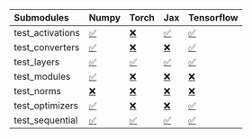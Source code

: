 | Submodules       | Numpy                                                                                                                           | Torch                                                                                                                           | Jax                                                                                                                             | Tensorflow                                                                                                                      |
|:-----------------|:--------------------------------------------------------------------------------------------------------------------------------|:--------------------------------------------------------------------------------------------------------------------------------|:--------------------------------------------------------------------------------------------------------------------------------|:--------------------------------------------------------------------------------------------------------------------------------|
| test_activations | <a href="https://github.com/unifyai/ivy/runs/8162608487?check_suite_focus=true" rel="noopener noreferrer" target="_blank">✅</a> | <a href="https://github.com/unifyai/ivy/runs/8162609164?check_suite_focus=true" rel="noopener noreferrer" target="_blank">❌</a> | <a href="https://github.com/unifyai/ivy/runs/8162609782?check_suite_focus=true" rel="noopener noreferrer" target="_blank">✅</a> | <a href="https://github.com/unifyai/ivy/runs/8162610446?check_suite_focus=true" rel="noopener noreferrer" target="_blank">✅</a> |
| test_converters  | <a href="https://github.com/unifyai/ivy/runs/8162608570?check_suite_focus=true" rel="noopener noreferrer" target="_blank">✅</a> | <a href="https://github.com/unifyai/ivy/runs/8162609231?check_suite_focus=true" rel="noopener noreferrer" target="_blank">❌</a> | <a href="https://github.com/unifyai/ivy/runs/8162609873?check_suite_focus=true" rel="noopener noreferrer" target="_blank">❌</a> | <a href="https://github.com/unifyai/ivy/runs/8162610548?check_suite_focus=true" rel="noopener noreferrer" target="_blank">✅</a> |
| test_layers      | <a href="https://github.com/unifyai/ivy/runs/8162608696?check_suite_focus=true" rel="noopener noreferrer" target="_blank">✅</a> | <a href="https://github.com/unifyai/ivy/runs/8162609353?check_suite_focus=true" rel="noopener noreferrer" target="_blank">✅</a> | <a href="https://github.com/unifyai/ivy/runs/8162609967?check_suite_focus=true" rel="noopener noreferrer" target="_blank">✅</a> | <a href="https://github.com/unifyai/ivy/runs/8162610640?check_suite_focus=true" rel="noopener noreferrer" target="_blank">✅</a> |
| test_modules     | <a href="https://github.com/unifyai/ivy/runs/8162608771?check_suite_focus=true" rel="noopener noreferrer" target="_blank">✅</a> | <a href="https://github.com/unifyai/ivy/runs/8162609452?check_suite_focus=true" rel="noopener noreferrer" target="_blank">❌</a> | <a href="https://github.com/unifyai/ivy/runs/8162610049?check_suite_focus=true" rel="noopener noreferrer" target="_blank">❌</a> | <a href="https://github.com/unifyai/ivy/runs/8162610705?check_suite_focus=true" rel="noopener noreferrer" target="_blank">❌</a> |
| test_norms       | <a href="https://github.com/unifyai/ivy/runs/8162608883?check_suite_focus=true" rel="noopener noreferrer" target="_blank">❌</a> | <a href="https://github.com/unifyai/ivy/runs/8162609538?check_suite_focus=true" rel="noopener noreferrer" target="_blank">❌</a> | <a href="https://github.com/unifyai/ivy/runs/8162610138?check_suite_focus=true" rel="noopener noreferrer" target="_blank">❌</a> | <a href="https://github.com/unifyai/ivy/runs/8162610816?check_suite_focus=true" rel="noopener noreferrer" target="_blank">❌</a> |
| test_optimizers  | <a href="https://github.com/unifyai/ivy/runs/8162608977?check_suite_focus=true" rel="noopener noreferrer" target="_blank">✅</a> | <a href="https://github.com/unifyai/ivy/runs/8162609627?check_suite_focus=true" rel="noopener noreferrer" target="_blank">❌</a> | <a href="https://github.com/unifyai/ivy/runs/8162610247?check_suite_focus=true" rel="noopener noreferrer" target="_blank">❌</a> | <a href="https://github.com/unifyai/ivy/runs/8162610924?check_suite_focus=true" rel="noopener noreferrer" target="_blank">✅</a> |
| test_sequential  | <a href="https://github.com/unifyai/ivy/runs/8162609063?check_suite_focus=true" rel="noopener noreferrer" target="_blank">✅</a> | <a href="https://github.com/unifyai/ivy/runs/8162609698?check_suite_focus=true" rel="noopener noreferrer" target="_blank">✅</a> | <a href="https://github.com/unifyai/ivy/runs/8162610341?check_suite_focus=true" rel="noopener noreferrer" target="_blank">✅</a> | <a href="https://github.com/unifyai/ivy/runs/8162611043?check_suite_focus=true" rel="noopener noreferrer" target="_blank">✅</a> |